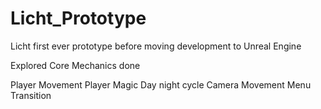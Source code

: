 # Licht_Prototype
Licht first ever prototype before moving development to Unreal Engine

Explored Core Mechanics done

Player Movement
Player Magic
Day night cycle
Camera Movement
Menu Transition
